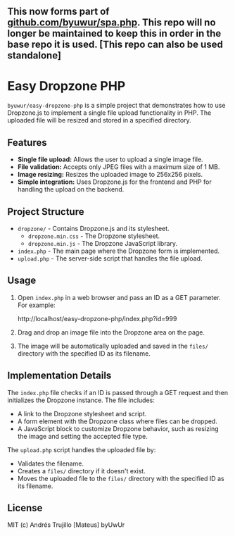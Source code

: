 ## This now forms part of [github.com/byuwur/spa.php](https://github.com/byuwur/spa.php). This repo will no longer be maintained to keep this in order in the base repo it is used. [This repo can also be used standalone]

# Easy Dropzone PHP

`byuwur/easy-dropzone-php` is a simple project that demonstrates how to use Dropzone.js to implement a single file upload functionality in PHP. The uploaded file will be resized and stored in a specified directory.

## Features

-   **Single file upload:** Allows the user to upload a single image file.
-   **File validation:** Accepts only JPEG files with a maximum size of 1 MB.
-   **Image resizing:** Resizes the uploaded image to 256x256 pixels.
-   **Simple integration:** Uses Dropzone.js for the frontend and PHP for handling the upload on the backend.

## Project Structure

-   `dropzone/` - Contains Dropzone.js and its stylesheet.
    -   `dropzone.min.css` - The Dropzone stylesheet.
    -   `dropzone.min.js` - The Dropzone JavaScript library.
-   `index.php` - The main page where the Dropzone form is implemented.
-   `upload.php` - The server-side script that handles the file upload.

## Usage

1. Open `index.php` in a web browser and pass an ID as a GET parameter. For example:

    http://localhost/easy-dropzone-php/index.php?id=999

2. Drag and drop an image file into the Dropzone area on the page.

3. The image will be automatically uploaded and saved in the `files/` directory with the specified ID as its filename.

## Implementation Details

The `index.php` file checks if an ID is passed through a GET request and then initializes the Dropzone instance. The file includes:

-   A link to the Dropzone stylesheet and script.
-   A form element with the Dropzone class where files can be dropped.
-   A JavaScript block to customize Dropzone behavior, such as resizing the image and setting the accepted file type.

The `upload.php` script handles the uploaded file by:

-   Validates the filename.
-   Creates a `files/` directory if it doesn't exist.
-   Moves the uploaded file to the `files/` directory with the specified ID as its filename.

## License

MIT (c) Andrés Trujillo [Mateus] byUwUr
